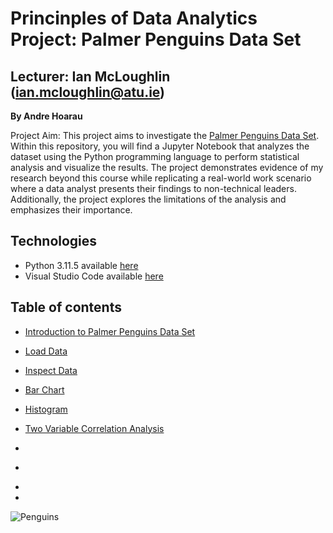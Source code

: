 # Princinples of Data Analytics Project: Palmer Penguins Data Set
## Lecturer: Ian McLoughlin (ian.mcloughlin@atu.ie)
**By Andre Hoarau**

Project Aim: This project aims to investigate the [Palmer Penguins Data Set](https://allisonhorst.github.io/palmerpenguins/). Within this repository, you will find a Jupyter Notebook that analyzes the dataset using the Python programming language to perform statistical analysis and visualize the results. The project demonstrates evidence of my research beyond this course while replicating a real-world work scenario where a data analyst presents their findings to non-technical leaders. Additionally, the project explores the limitations of the analysis and emphasizes their importance.

## Technologies
* Python 3.11.5 available [here](https://www.anaconda.com/download)
* Visual Studio Code available [here](https://code.visualstudio.com/)

## Table of contents
- [Introduction to Palmer Penguins Data Set](#Palmer-Penguins-Introduction)
- [Load Data](#Load-Data)
- [Inspect Data](#Inspect-Data)
- [Bar Chart](#Bar-Chart)
- [Histogram](#Histogram)
- [Two Variable Correlation Analysis](#Two-Variable-Correlation-using-Seaborn)
- []()
- []()

-
-


































![Penguins](https://allisonhorst.github.io/palmerpenguins/reference/figures/lter_penguins.png)